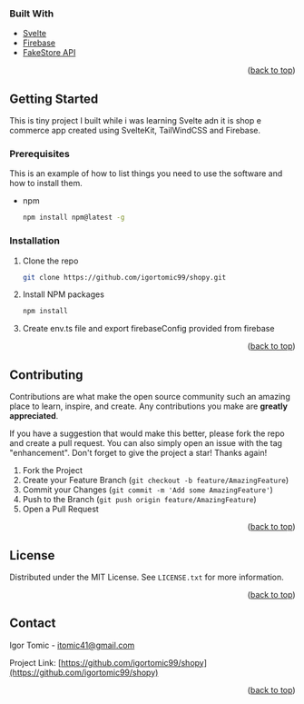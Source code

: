 
### Built With

* [Svelte](https://svelte.dev/)
* [Firebase](https://firebase.google.com/)
* [FakeStore API](https://fakestoreapi.com/)

<p align="right">(<a href="#top">back to top</a>)</p>



<!-- GETTING STARTED -->
## Getting Started

This is tiny project I built while i was learning Svelte adn it is shop e commerce app created using SvelteKit, TailWindCSS and Firebase.

### Prerequisites

This is an example of how to list things you need to use the software and how to install them.
* npm
  ```sh
  npm install npm@latest -g
  ```

### Installation

1. Clone the repo
   ```sh
   git clone https://github.com/igortomic99/shopy.git
   ```
2. Install NPM packages
   ```sh
   npm install
   ```
3. Create env.ts file and export firebaseConfig provided from firebase

<p align="right">(<a href="#top">back to top</a>)</p>


<!-- CONTRIBUTING -->
## Contributing

Contributions are what make the open source community such an amazing place to learn, inspire, and create. Any contributions you make are **greatly appreciated**.

If you have a suggestion that would make this better, please fork the repo and create a pull request. You can also simply open an issue with the tag "enhancement".
Don't forget to give the project a star! Thanks again!

1. Fork the Project
2. Create your Feature Branch (`git checkout -b feature/AmazingFeature`)
3. Commit your Changes (`git commit -m 'Add some AmazingFeature'`)
4. Push to the Branch (`git push origin feature/AmazingFeature`)
5. Open a Pull Request

<p align="right">(<a href="#top">back to top</a>)</p>



<!-- LICENSE -->
## License

Distributed under the MIT License. See `LICENSE.txt` for more information.

<p align="right">(<a href="#top">back to top</a>)</p>



<!-- CONTACT -->
## Contact

Igor Tomic - itomic41@gmail.com

Project Link: [https://github.com/igortomic99/shopy](https://github.com/igortomic99/shopy)

<p align="right">(<a href="#top">back to top</a>)</p>
